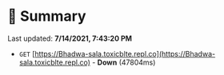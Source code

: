 # 📖 Summary
Last updated: **7/14/2021, 7:43:20 PM**

- `GET` [https://Bhadwa-sala.toxicblte.repl.co](https://Bhadwa-sala.toxicblte.repl.co) - **Down** (47804ms)
